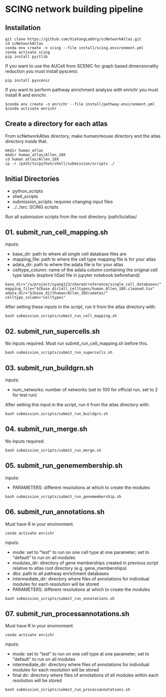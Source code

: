 # SCING network building pipeline

## Installation
```
git clone https://github.com/XiaYangLabOrg/scNetworkAtlas.git
cd scNetworkAtlas
conda env create -n scing --file install/scing.environment.yml 
conda activate scing
pip install pyitlib  
```

If you want to use the AUCell from SCENIC for graph based dimensionality reduction you must install pyscenic  
```
pip install pyscenic
```
If you want to perform pathway enrichment analysis with enrichr you must install R and enrichr. 
```  
$conda env create -n enrichr --file install/pathway.environment.yml
$conda activate enrichr
```

## Create a directory for each atlas
From scNetworkAtlas directory, make human/mouse directory and the atlas directory inside that.
```
mkdir human_atlas
mkdir human_atlas/Allen_10X
cd human_atlas/Allen_10X
cp -r /path/to/python/shell/submission/scripts ./
```

## Initial Directories
- python_scripts
- shell_scripts
- submission_scripts: requires changing input files
- ../../src: SCING scripts

Run all submission scripts from the root directory /path/to/atlas/


## 01. submit_run_cell_mapping.sh
inputs: 
- base_dir: path to where all single cell database files are
- mapping_file: path to where the cell type mapping file is for your atlas
- adata_dir: path to where the adata file is for your atlas
- celltype_column: name of the adata column containing the original cell type labels (explore h5ad file in jupyter notebook beforehand)

```
base_dir="/u/project/xyang123/shared/reference/single_cell_databases/"
mapping_file="${base_dir}all_celltypes/human_Allen_10X.cleaned.tsv"
adata_dir="${base_dir}human/Allen_10X/adatas/"
celltype_column="celltypes"
```
After setting these inputs in the script, run it from the atlas directory with: <br>
```
bash submission_scripts/submit_run_cell_mapping.sh
```

## 02. submit_run_supercells.sh
No inputs required. Must run submit_run_cell_mapping.sh before this.
```
bash submission_scripts/submit_run_supercells.sh
```

## 03. submit_run_buildgrn.sh
inputs:
- num_networks: number of networks (set to 100 for official run, set to 2 for test run)

After setting this input in the script, run it from the atlas directory with: <br>
```
bash submission_scripts/submit_run_buildgrn.sh
```

## 04. submit_run_merge.sh
No inputs required.
```
bash submission_scripts/submit_run_merge.sh
```

## 05. submit_run_genemembership.sh
inputs:
- PARAMETERS: different resolutions at which to create the modules
```
bash submission_scripts/submit_run_genemembership.sh
```

## 06. submit_run_annotations.sh
Must have R in your environment.
```
conda activate enrichr
```

inputs:
- mode: set to "test" to run on one cell type at one parameter; set to "default" to run on all modules
- modules_dir: directory of gene memberships created in previous script relative to atlas root directory (e.g. gene_memberships)
- dbs: path to all pathway enrichment databases
- intermediate_dir: directory where files of annotations for individual modules for each resolution will be stored
- PARAMETERS: different resolutions at which to create the modules
```
bash submission_scripts/submit_run_annotations.sh
```

## 07. submit_run_processannotations.sh
Must have R in your environment.
```
conda activate enrichr
```
inputs:
- mode: set to "test" to run on one cell type at one parameter; set to "default" to run on all modules
- intermediate_dir: directory where files of annotations for individual modules for each resolution will be stored
- final dir: directory where files of annotations of all modules within each resolution will be stored
```
bash submission_scripts/submit_run_processannotations.sh
```
